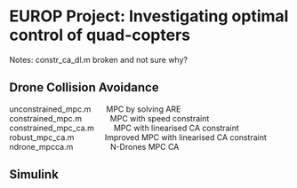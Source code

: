 # EUROP Project: Investigating optimal control of quad-copters

Notes: constr_ca_dl.m broken and not sure why?

## Drone Collision Avoidance
unconstrained_mpc.m &nbsp; &nbsp; &nbsp; MPC by solving ARE<br/>
constrained_mpc.m &nbsp; &nbsp; &nbsp; &nbsp; &nbsp; &nbsp; MPC with speed constraint<br/>
constrained_mpc_ca.m &nbsp; &nbsp; &nbsp; &nbsp; MPC with linearised CA constraint<br/>
robust_mpc_ca.m &nbsp; &nbsp; &nbsp;  &nbsp; &nbsp; &nbsp; &nbsp;Improved MPC with linearised CA constraint<br/>
ndrone_mpcca.m &nbsp; &nbsp; &nbsp; &nbsp; &nbsp; &nbsp; &nbsp; &nbsp; N-Drones MPC CA<br/>


## Simulink
